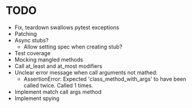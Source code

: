 # TODO

- Fix, teardown swallows pytest exceptions
- Patching
- Async stubs?
  - Allow setting spec when creating stub?
- Test coverage
- Mocking mangled methods
- Call at_least and at_most modifiers
- Unclear error message when call arguments not mathed:
  - AssertionError: Expected 'class_method_with_args' to have been called twice. Called 1 times.
- Implement match call args method
- Implement spying
